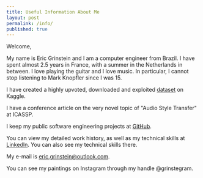 ```yaml
---
title: Useful Information About Me
layout: post
permalink: /info/
published: true
---
```


Welcome,

My name is Eric Grinstein and I am a computer engineer from Brazil. I have spent almost 2.5 years in France, with a summer in the Netherlands in between. I love playing the guitar and I love music. In particular, I cannot stop listening to Mark Knopfler since I was 15.

I have created a highly upvoted, downloaded and exploited [dataset](https://www.kaggle.com/egrinstein/20-years-of-games) on Kaggle.

I have a conference article on the very novel topic of "Audio Style Transfer" at ICASSP.

I keep my public software engineering projects at [GitHub](https://github.com/egrinstein).

You can view my detailed work history, as well as my technical skills at [LinkedIn](https://www.linkedin.com/in/egrinstein). You can also see my technical skills there.

My e-mail is [eric.grinstein@outlook.com](mailto:eric.grinstein@outlook.com).

You can see my paintings on Instagram through my handle @grinstegram.
